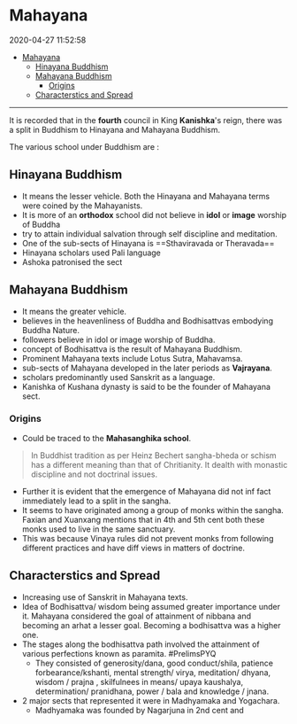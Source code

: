 # Mahayana

2020-04-27 11:52:58

- [Mahayana](#mahayana)
	- [Hinayana Buddhism](#hinayana-buddhism)
	- [Mahayana Buddhism](#mahayana-buddhism)
		- [Origins](#origins)
	- [Characterstics and Spread](#characterstics-and-spread)

---

It is recorded that in the **fourth** council in King **Kanishka**'s reign, there was a split in Buddhism to Hinayana and Mahayana Buddhism.

The various school under Buddhism are :

## Hinayana Buddhism

- It means the lesser vehicle. Both the Hinayana and Mahayana terms were coined by the Mahayanists.
- It is more of an **orthodox** school did not believe in **idol** or **image** worship of Buddha
- try to attain individual salvation through self discipline and meditation.
- One of the sub-sects of Hinayana is ==Sthaviravada or Theravada==
- Hinayana scholars used Pali language
- Ashoka patronised the sect

## Mahayana Buddhism

- It means the greater vehicle.
- believes in the heavenliness of Buddha and Bodhisattvas embodying Buddha Nature.
- followers believe in idol or image worship of Buddha.
- concept of Bodhisattva is the result of Mahayana Buddhism.
- Prominent Mahayana texts include Lotus Sutra, Mahavamsa.
- sub-sects of Mahayana developed in the later periods as **Vajrayana**.
- scholars predominantly used Sanskrit as a language.
- Kanishka of Kushana dynasty is said to be the founder of Mahayana sect.

### Origins

- Could be traced to the **Mahasanghika school**.

> In Buddhist tradition as per Heinz Bechert sangha-bheda or schism has a different meaning than that of Chritianity. It dealth with monastic discipline and not doctrinal issues.

- Further it is evident that the emergence of Mahayana did not inf fact immediately lead to a split in the sangha.
- It seems to have originated among a group of monks within the sangha. Faxian and Xuanxang mentions that in 4th and 5th cent both these monks used to live in the same sanctuary.
- This was because Vinaya rules did not prevent monks from following different practices and have diff views in matters of doctrine.

## Characterstics and Spread

- Increasing use of Sanskrit in Mahayana texts.
- Idea of Bodhisattva/ wisdom being assumed greater importance under it. Mahayana considered the goal of attainment of nibbana and becoming an arhat a lesser goal. Becoming a bodhisattva was a higher one.
- The stages along the bodhisattva path involved the attainment of various perfections known as paramita. #PrelimsPYQ
	- They consisted of generosity/dana, good conduct/shila, patience forbearance/kshanti, mental strength/ virya, meditation/ dhyana, wisdom / prajna , skilfulnees in means/ upaya kaushalya, determination/ pranidhana, power / bala and knowledge / jnana.
- 2 major sects that represented it were in Madhyamaka and Yogachara.
	- Madhyamaka was founded by Nagarjuna in 2nd cent and
